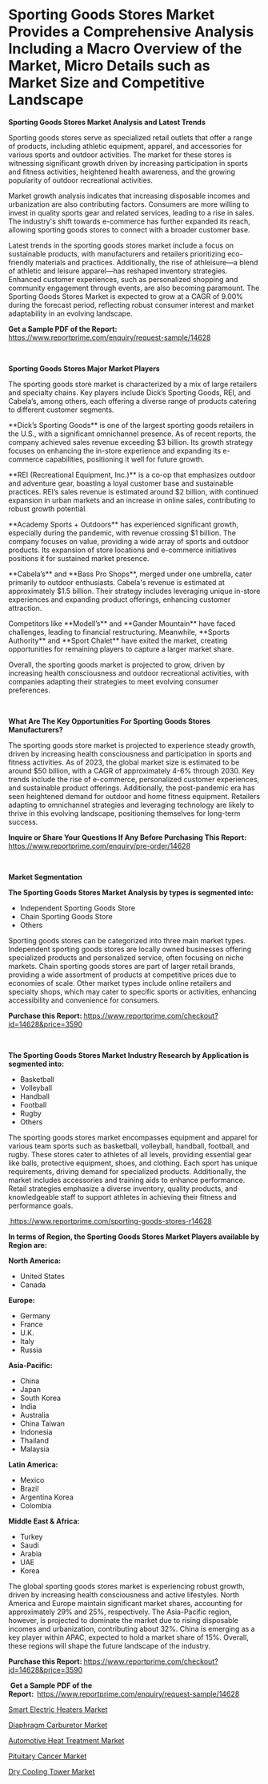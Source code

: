 <p><h1>Sporting Goods Stores Market Provides a Comprehensive Analysis Including a Macro Overview of the Market, Micro Details such as Market Size and Competitive Landscape</h1></p><p><strong>Sporting Goods Stores Market Analysis and Latest Trends</strong></p>
<p><p>Sporting goods stores serve as specialized retail outlets that offer a range of products, including athletic equipment, apparel, and accessories for various sports and outdoor activities. The market for these stores is witnessing significant growth driven by increasing participation in sports and fitness activities, heightened health awareness, and the growing popularity of outdoor recreational activities.</p><p>Market growth analysis indicates that increasing disposable incomes and urbanization are also contributing factors. Consumers are more willing to invest in quality sports gear and related services, leading to a rise in sales. The industry's shift towards e-commerce has further expanded its reach, allowing sporting goods stores to connect with a broader customer base.</p><p>Latest trends in the sporting goods stores market include a focus on sustainable products, with manufacturers and retailers prioritizing eco-friendly materials and practices. Additionally, the rise of athleisure—a blend of athletic and leisure apparel—has reshaped inventory strategies. Enhanced customer experiences, such as personalized shopping and community engagement through events, are also becoming paramount. The Sporting Goods Stores Market is expected to grow at a CAGR of 9.00% during the forecast period, reflecting robust consumer interest and market adaptability in an evolving landscape.</p></p>
<p><strong>Get a Sample PDF of the Report:&nbsp;</strong> <a href="https://www.reportprime.com/enquiry/request-sample/14628?utm_campaign=2267&utm_medium=2&utm_source=Github&utm_content=ia&utm_term=20032025&utm_id=sporting-goods-stores">https://www.reportprime.com/enquiry/request-sample/14628</a></p>
<p>&nbsp;</p>
<p><strong>Sporting Goods Stores Major Market Players</strong></p>
<p><p>The sporting goods store market is characterized by a mix of large retailers and specialty chains. Key players include Dick’s Sporting Goods, REI, and Cabela’s, among others, each offering a diverse range of products catering to different customer segments.</p><p>**Dick’s Sporting Goods** is one of the largest sporting goods retailers in the U.S., with a significant omnichannel presence. As of recent reports, the company achieved sales revenue exceeding $3 billion. Its growth strategy focuses on enhancing the in-store experience and expanding its e-commerce capabilities, positioning it well for future growth.</p><p>**REI (Recreational Equipment, Inc.)** is a co-op that emphasizes outdoor and adventure gear, boasting a loyal customer base and sustainable practices. REI’s sales revenue is estimated around $2 billion, with continued expansion in urban markets and an increase in online sales, contributing to robust growth potential.</p><p>**Academy Sports + Outdoors** has experienced significant growth, especially during the pandemic, with revenue crossing $1 billion. The company focuses on value, providing a wide array of sports and outdoor products. Its expansion of store locations and e-commerce initiatives positions it for sustained market presence.</p><p>**Cabela’s** and **Bass Pro Shops**, merged under one umbrella, cater primarily to outdoor enthusiasts. Cabela's revenue is estimated at approximately $1.5 billion. Their strategy includes leveraging unique in-store experiences and expanding product offerings, enhancing customer attraction.</p><p>Competitors like **Modell’s** and **Gander Mountain** have faced challenges, leading to financial restructuring. Meanwhile, **Sports Authority** and **Sport Chalet** have exited the market, creating opportunities for remaining players to capture a larger market share.</p><p>Overall, the sporting goods market is projected to grow, driven by increasing health consciousness and outdoor recreational activities, with companies adapting their strategies to meet evolving consumer preferences.</p></p>
<p>&nbsp;</p>
<p><strong>What Are The Key Opportunities For Sporting Goods Stores Manufacturers?</strong></p>
<p><p>The sporting goods store market is projected to experience steady growth, driven by increasing health consciousness and participation in sports and fitness activities. As of 2023, the global market size is estimated to be around $50 billion, with a CAGR of approximately 4-6% through 2030. Key trends include the rise of e-commerce, personalized customer experiences, and sustainable product offerings. Additionally, the post-pandemic era has seen heightened demand for outdoor and home fitness equipment. Retailers adapting to omnichannel strategies and leveraging technology are likely to thrive in this evolving landscape, positioning themselves for long-term success.</p></p>
<p><strong>Inquire or Share Your Questions If Any Before Purchasing This Report:</strong> <a href="https://www.reportprime.com/enquiry/pre-order/14628?utm_campaign=2267&utm_medium=2&utm_source=Github&utm_content=ia&utm_term=20032025&utm_id=sporting-goods-stores">https://www.reportprime.com/enquiry/pre-order/14628</a></p>
<p>&nbsp;</p>
<p><strong>Market Segmentation</strong></p>
<p><strong>The Sporting Goods Stores Market Analysis by types is segmented into:</strong></p>
<p><ul><li>Independent Sporting Goods Store</li><li>Chain Sporting Goods Store</li><li>Others</li></ul></p>
<p><p>Sporting goods stores can be categorized into three main market types. Independent sporting goods stores are locally owned businesses offering specialized products and personalized service, often focusing on niche markets. Chain sporting goods stores are part of larger retail brands, providing a wide assortment of products at competitive prices due to economies of scale. Other market types include online retailers and specialty shops, which may cater to specific sports or activities, enhancing accessibility and convenience for consumers.</p></p>
<p><strong>Purchase this Report:&nbsp;</strong><a href="https://www.reportprime.com/checkout?id=14628&price=3590&utm_campaign=2267&utm_medium=2&utm_source=Github&utm_content=ia&utm_term=20032025&utm_id=sporting-goods-stores">https://www.reportprime.com/checkout?id=14628&price=3590</a></p>
<p>&nbsp;</p>
<p><strong>The Sporting Goods Stores Market Industry Research by Application is segmented into:</strong></p>
<p><ul><li>Basketball</li><li>Volleyball</li><li>Handball</li><li>Football</li><li>Rugby</li><li>Others</li></ul></p>
<p><p>The sporting goods stores market encompasses equipment and apparel for various team sports such as basketball, volleyball, handball, football, and rugby. These stores cater to athletes of all levels, providing essential gear like balls, protective equipment, shoes, and clothing. Each sport has unique requirements, driving demand for specialized products. Additionally, the market includes accessories and training aids to enhance performance. Retail strategies emphasize a diverse inventory, quality products, and knowledgeable staff to support athletes in achieving their fitness and performance goals.</p></p>
<p><a href="https://www.reportprime.com/sporting-goods-stores-r14628?utm_campaign=2267&utm_medium=2&utm_source=Github&utm_content=ia&utm_term=20032025&utm_id=sporting-goods-stores">&nbsp;https://www.reportprime.com/sporting-goods-stores-r14628</a></p>
<p><strong>In terms of Region, the Sporting Goods Stores Market Players available by Region are:</strong></p>
<p>
    <p> <strong> North America: </strong>
        <ul>
            <li>United States</li>
            <li>Canada</li>
        </ul>
        </p> 
    <p> <strong> Europe: </strong>
        <ul>
            <li>Germany</li>
            <li>France</li>
            <li>U.K.</li>
            <li>Italy</li>
            <li>Russia</li>
        </ul>
        </p> 
    <p> <strong> Asia-Pacific: </strong>
        <ul>
            <li>China</li>
            <li>Japan</li>
            <li>South Korea</li>
            <li>India</li>
            <li>Australia</li>
            <li>China Taiwan</li>
            <li>Indonesia</li>
            <li>Thailand</li>
            <li>Malaysia</li>
        </ul>
        </p> 
    <p> <strong> Latin America: </strong>
        <ul>
            <li>Mexico</li>
            <li>Brazil</li>
            <li>Argentina Korea</li>
            <li>Colombia</li>
        </ul>
        </p> 
    <p> <strong> Middle East & Africa: </strong>
        <ul>
            <li>Turkey</li>
            <li>Saudi</li>
            <li>Arabia</li>
            <li>UAE</li>
            <li>Korea</li>
        </ul>
    </p>
    </p>
<p><p>The global sporting goods stores market is experiencing robust growth, driven by increasing health consciousness and active lifestyles. North America and Europe maintain significant market shares, accounting for approximately 29% and 25%, respectively. The Asia-Pacific region, however, is projected to dominate the market due to rising disposable incomes and urbanization, contributing about 32%. China is emerging as a key player within APAC, expected to hold a market share of 15%. Overall, these regions will shape the future landscape of the industry.</p></p>
<p><strong>Purchase this Report: </strong><a href="https://www.reportprime.com/checkout?id=14628&price=3590&utm_campaign=2267&utm_medium=2&utm_source=Github&utm_content=ia&utm_term=20032025&utm_id=sporting-goods-stores">https://www.reportprime.com/checkout?id=14628&price=3590</a></p>
<p>&nbsp;<strong>Get a Sample PDF of the Report:&nbsp;&nbsp;</strong><a href="https://www.reportprime.com/enquiry/request-sample/14628?utm_campaign=2267&utm_medium=2&utm_source=Github&utm_content=ia&utm_term=20032025&utm_id=sporting-goods-stores">https://www.reportprime.com/enquiry/request-sample/14628</a></p>
<p><strong></strong></p>
<p><p><a href="https://www.linkedin.com/pulse/smart-electric-heaters-market-size-expansion-analysis-hijae?utm_campaign=2267&utm_medium=2&utm_source=Github&utm_content=ia&utm_term=20032025&utm_id=sporting-goods-stores">Smart Electric Heaters Market</a></p><p><a href="https://www.linkedin.com/pulse/diaphragm-carburetor-market-overview-significant-growth-f4ghe?utm_campaign=2267&utm_medium=2&utm_source=Github&utm_content=ia&utm_term=20032025&utm_id=sporting-goods-stores">Diaphragm Carburetor Market</a></p><p><a href="https://github.com/cayposshefin/Market-Research-Report-List-1/blob/main/automotive-heat-treatment-market.md?utm_campaign=2267&utm_medium=2&utm_source=Github&utm_content=ia&utm_term=20032025&utm_id=sporting-goods-stores">Automotive Heat Treatment Market</a></p><p><a href="https://github.com/busamoleankk/Market-Research-Report-List-1/blob/main/pituitary-cancer-market.md?utm_campaign=2267&utm_medium=2&utm_source=Github&utm_content=ia&utm_term=20032025&utm_id=sporting-goods-stores">Pituitary Cancer Market</a></p><p><a href="https://www.linkedin.com/pulse/future-forecasts-global-dry-cooling-tower-market-show-gagie?utm_campaign=2267&utm_medium=2&utm_source=Github&utm_content=ia&utm_term=20032025&utm_id=sporting-goods-stores">Dry Cooling Tower Market</a></p></p>